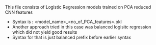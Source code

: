 This file consists of Logistic Regression models trained on PCA reduced CNN features
- Syntax is : <model_name>_<no_of_PCA_features>.pkl
- Another approach tried in this case was balanced logisitc regression which did not yield good results
- Syntax for that is just balanced prefix before earlier syntax
